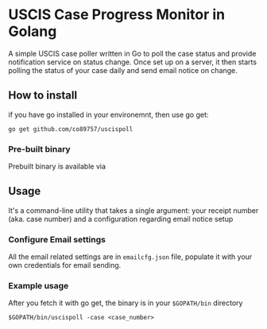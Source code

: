 # USCIS Case Progress Monitor in Golang
A simple USCIS case poller written in Go to poll the case status and provide notification service on status change. Once set up on a server, it then starts polling the status of your case daily and send email notice on change.

## How to install
if you have go installed in your environemnt, then use go get:
```
go get github.com/co89757/uscispoll
```

### Pre-built binary
Prebuilt binary is available via

## Usage
It's a command-line utility that takes a single argument: your receipt number (aka. case number) and a configuration regarding email notice setup
### Configure Email settings
All the email related settings are in `emailcfg.json` file, populate it with your own credentials for email sending.
### Example usage
After you fetch it with go get, the binary is in your `$GOPATH/bin` directory
```
$GOPATH/bin/uscispoll -case <case_number>
```
